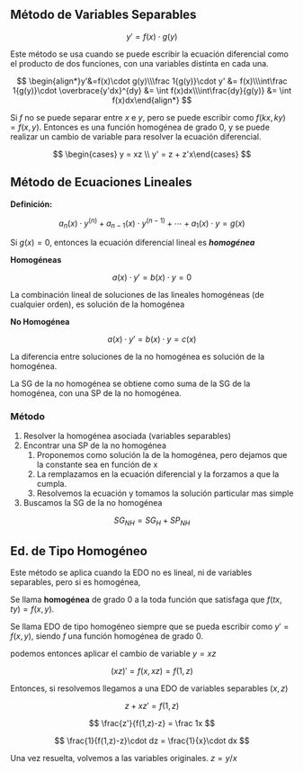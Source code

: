 ## Método de Variables Separables

$$
y' = f(x)\cdot g(y)
$$

Este método se usa cuando se puede escribir la ecuación diferencial como el producto de dos funciones, con una variables distinta en cada una.

$$
\begin{align*}y'&=f(x)\cdot g(y)\\\frac 1{g(y)}\cdot y' &= f(x)\\\int\frac 1{g(y)}\cdot \overbrace{y'dx}^{dy} &= \int f(x)dx\\\int\frac{dy}{g(y)} &= \int f(x)dx\end{align*}
$$

Si $f$ no se puede separar entre $x$ e $y$, pero se puede escribir como $f(kx,ky) = f(x,y)$. Entonces es una función homogénea de grado $0$, y se puede realizar un cambio de variable para resolver la ecuación diferencial.

$$
\begin{cases} y = xz \\ y' = z + z'x\end{cases}
$$

## Método de Ecuaciones Lineales

**Definición:**

$$
a_n(x) \cdot y^{(n)} + a_{n-1}(x) \cdot y^{(n-1)} + \cdots + a_1(x) \cdot y= g(x)
$$

Si $g(x) = 0$, entonces la ecuación diferencial lineal es ***homogénea***

**Homogéneas**

$$
a(x)\cdot y' = b(x) \cdot y = 0
$$

La combinación lineal de soluciones de las lineales homogéneas (de cualquier orden), es solución de la homogénea

**No Homogénea**

$$
a(x)\cdot y' = b(x) \cdot y = c(x)
$$

La diferencia entre soluciones de la no homogénea es solución de la homogénea.

La SG de la no homogénea se obtiene como suma de la SG de la homogénea, con una SP de la no homogénea.

### Método

1. Resolver la homogénea asociada (variables separables)
2. Encontrar una SP de la no homogénea
	1. Proponemos como solución la de la homogénea, pero dejamos que la constante sea en función de x
	2. La remplazamos en la ecuación diferencial y la forzamos a que la cumpla.
	3. Resolvemos la ecuación y tomamos la solución particular mas simple
3. Buscamos la SG de la no homogénea

$$
SG_{NH} = SG_{H} + SP_{NH}
$$

## Ed. de Tipo Homogéneo

Este método se aplica cuando la EDO no es lineal, ni de variables separables, pero si es homogénea,

Se llama **homogénea** de grado $0$ a la toda función que satisfaga que $f(tx,ty) = f(x,y)$.

Se llama EDO de tipo homogéneo siempre que se pueda escribir como $y' = f(x,y)$, siendo $f$ una función homogénea de grado 0.

podemos entonces aplicar el cambio de variable $y = xz$

$$
(xz)' = f(x,xz) = f(1,z)
$$

Entonces, si resolvemos llegamos a una EDO de variables separables ($x,z$)

$$
z + xz' = f(1,z)
$$

$$
\frac{z'}{f(1,z)-z} = \frac 1x
$$

$$
\frac{1}{f(1,z)-z}\cdot dz = \frac{1}{x}\cdot dx
$$

Una vez resuelta, volvemos a las variables originales. $z = y/x$
